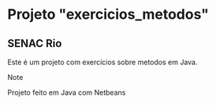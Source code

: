 # Projeto "exercicios_metodos"
## SENAC Rio

Este é um projeto com exercícios sobre metodos em Java.

>[!Note]
> Projeto feito em Java com Netbeans
